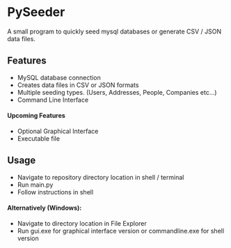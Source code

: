 # PySeeder

A small program to quickly seed mysql databases or generate CSV / JSON data files.

## Features

- MySQL database connection
- Creates data files in CSV or JSON formats
- Multiple seeding types. (Users, Addresses, People, Companies etc...)
- Command Line Interface

#### Upcoming Features

- Optional Graphical Interface
- Executable file

## Usage

- Navigate to repository directory location in shell / terminal
- Run main.py
- Follow instructions in shell
  


#### Alternatively (Windows):
- Navigate to directory location in File Explorer
- Run gui.exe for graphical interface version or commandline.exe for shell version
